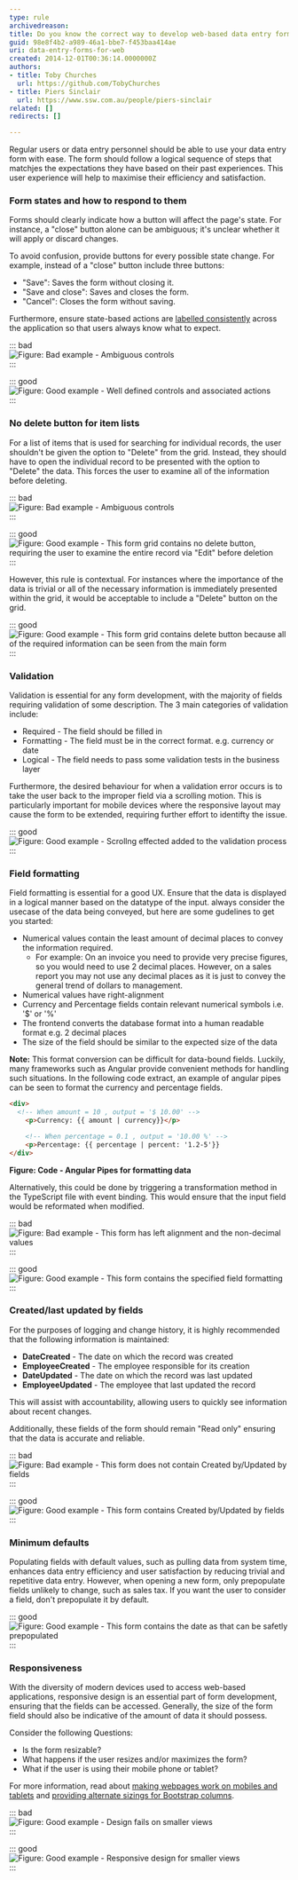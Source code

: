 ```yaml
---
type: rule
archivedreason: 
title: Do you know the correct way to develop web-based data entry forms?
guid: 98e8f4b2-a989-46a1-bbe7-f453baa414ae
uri: data-entry-forms-for-web
created: 2014-12-01T00:36:14.0000000Z
authors: 
- title: Toby Churches
  url: https://github.com/TobyChurches
- title: Piers Sinclair
  url: https://www.ssw.com.au/people/piers-sinclair
related: []
redirects: []

---
```


Regular users or data entry personnel should be able to use your data entry form with ease. The form should follow a logical sequence of steps that matchjes the expectations they have based on their past experiences. This user experience will help to maximise their efficiency and satisfaction.

<!--endintro-->

### Form states and how to respond to them

Forms should clearly indicate how a button will affect the page's state. For instance, a "close" button alone can be ambiguous; it's unclear whether it will apply or discard changes.

To avoid confusion, provide buttons for every possible state change. For example, instead of a "close" button include three buttons:

* "Save": Saves the form without closing it.
* "Save and close": Saves and closes the form.
* "Cancel": Closes the form without saving.

Furthermore, ensure state-based actions are [labelled consistently](/label-buttons-consistently/) across the application so that users always know what to expect.

::: bad  
![Figure: Bad example - Ambiguous controls](./bad-form-controls.png)  
:::

::: good  
![Figure: Good example - Well defined controls and associated actions](./Good-form-controls.png)  
:::


### No delete button for item lists

For a list of items that is used for searching for individual records, the user shouldn't be given the option to "Delete" from the grid. Instead, they should have to open the individual record to be presented with the option to "Delete" the data. This forces the user to examine all of the information before deleting.

::: bad  
![Figure: Bad example - Ambiguous controls](./Delete-Button-controls.png)  
:::

::: good  
![Figure: Good example - This form grid contains no delete button, requiring the user to examine the entire record via "Edit" before deletion](./NoDeleteButtonOnGrid.png)  
:::

However, this rule is contextual. For instances where the importance of the data is trivial or all of the necessary information is immediately presented within the grid, it would be acceptable to include a "Delete" button on the grid.

::: good  
![Figure: Good example - This form grid contains delete button because all of the required information can be seen from the main form](./AppropriateUseOfRemove.png)  
:::

### Validation

Validation is essential for any form development, with the majority of fields requiring validation of some description. The 3 main categories of validation include:

* Required - The field should be filled in
* Formatting - The field must be in the correct format. e.g. currency or date
* Logical - The field needs to pass some validation tests in the business layer

Furthermore, the desired behaviour for when a validation error occurs is to take the user back to the improper field via a scrolling motion. This is particularly important for mobile devices where the responsive layout may cause the form to be extended, requiring further effort to identifty the issue. 

::: good  
![Figure: Good example - Scrollng effected added to the validation process](./validation-scroll.gif)  
:::

### Field formatting

Field formatting is essential for a good UX. Ensure that the data is displayed in a logical manner based on the datatype of the input. always consider the usecase of the data being conveyed, but here are some gudelines to get you started:

* Numerical values contain the least amount of decimal places to convey the information required. 
  * For example: On an invoice you need to provide very precise figures, so you would need to use 2 decimal places. However, on a sales report you may not use any decimal places as it is just to convey the general trend of dollars to management.
* Numerical values have right-alignment
* Currency and Percentage fields contain relevant numerical symbols i.e. '$' or '%'
* The frontend converts the database format into a human readable format e.g. 2 decimal places
* The size of the field should be similar to the expected size of the data

**Note:** This format conversion can be difficult for data-bound fields. Luckily, many frameworks such as Angular provide convenient methods for handling such situations. In the following code extract, an example of angular pipes can be seen to format the currency and percentage fields.

``` html
<div>
  <!-- When amount = 10 , output = '$ 10.00' -->
    <p>Currency: {{ amount | currency}}</p>

    <!-- When percentage = 0.1 , output = '10.00 %' -->
    <p>Percentage: {{ percentage | percent: '1.2-5'}}
</div>
```
**Figure: Code - Angular Pipes for formatting data**

Alternatively, this could be done by triggering a transformation method in the TypeScript file with event binding. This would ensure that the input field would be reformated when modified.

::: bad  
![Figure: Bad example - This form has left alignment and the non-decimal values](./Bad-Example-Form-Formating.png)  
:::

::: good  
![Figure: Good example - This form contains the specified field formatting](./Good-Example-Form-Formating.png)  
:::

### Created/last updated by fields

For the purposes of logging and change history, it is highly recommended that the following information is maintained:

* **DateCreated** - The date on which the record was created
* **EmployeeCreated** - The employee responsible for its creation 
* **DateUpdated** - The date on which the record was last updated
* **EmployeeUpdated** - The employee that last updated the record 

This will assist with accountability, allowing users to quickly see information about recent changes.

Additionally, these fields of the form should remain "Read only" ensuring that the data is accurate and reliable.

::: bad  
![Figure: Bad example - This form does not contain Created by/Updated by fields](./NoCreatedUpdatedField.png)  
:::

::: good  
![Figure: Good example - This form contains Created by/Updated by fields](./FormWithCreatedUpdatedFields.png)  
:::

### Minimum defaults

Populating fields with default values, such as pulling data from system time, enhances data entry efficiency and user satisfaction by reducing trivial and repetitive data entry. However, when opening a new form, only prepopulate fields unlikely to change, such as sales tax. If you want the user to consider a field, don't prepopulate it by default.

::: good  
![Figure: Good example - This form contains the date as that can be safetly prepopulated](./minimum-defaults.png)  
:::

### Responsiveness

With the diversity of modern devices used to access web-based applications, responsive design is an essential part of form development, ensuring that the fields can be accessed. Generally, the size of the form field should also be indicative of the amount of data it should possess.

Consider the following Questions:
* Is the form resizable? 
* What happens if the user resizes and/or maximizes the form? 
* What if the user is using their mobile phone or tablet?

For more information, read about [making webpages work on mobiles and tablets](https://www.ssw.com.au/rules/design-web-pages-to-work-on-mobile-and-tablets-screens-aka-responsive-web-design/) and [providing alternate sizings for Bootstrap columns](/do-you-provide-alternate-sizings-for-bootstrap-columns/).

::: bad  
![Figure: Good example - Design fails on smaller views](./Bad-responsive.png)  
:::

::: good  
![Figure: Good example - Responsive design for smaller views](./Good-responsive.png)  
:::